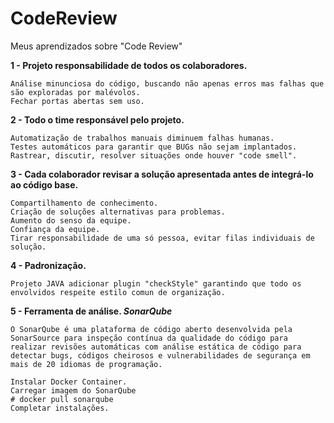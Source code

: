# CodeReview
Meus aprendizados sobre "Code Review"

<b>1 - Projeto responsabilidade de todos os colaboradores.</b>

    Análise minunciosa do código, buscando não apenas erros mas falhas que são exploradas por malévolos.
    Fechar portas abertas sem uso.
    
<b>2 - Todo o time responsável pelo projeto.</b>

    Automatização de trabalhos manuais diminuem falhas humanas.
    Testes automáticos para garantir que BUGs não sejam implantados.
    Rastrear, discutir, resolver situações onde houver "code smell".
    
<b>3 - Cada colaborador revisar a solução apresentada antes de integrá-lo ao código base.</b>

    Compartilhamento de conhecimento.
    Criação de soluções alternativas para problemas.
    Aumento do senso da equipe.
    Confiança da equipe.
    Tirar responsabilidade de uma só pessoa, evitar filas individuais de solução.
 
<b>4 - Padronização.</b>
 
    Projeto JAVA adicionar plugin "checkStyle" garantindo que todo os envolvidos respeite estilo comun de organização.

<b>5 - Ferramenta de análise. <em>SonarQube</em></b>

    O SonarQube é uma plataforma de código aberto desenvolvida pela SonarSource para inspeção contínua da qualidade do código para realizar revisões automáticas com análise estática de código para detectar bugs, códigos cheirosos e vulnerabilidades de segurança em mais de 20 idiomas de programação.
    
    Instalar Docker Container.
    Carregar imagem do SonarQube
    # docker pull sonarqube
    Completar instalações.
    
